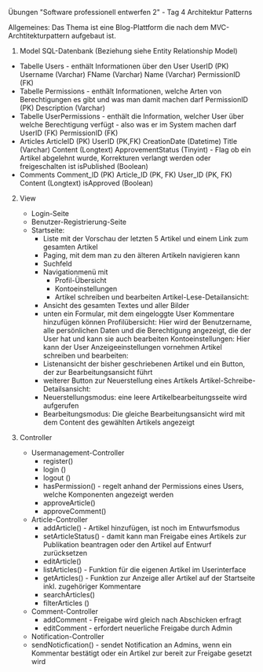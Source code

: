 Übungen "Software professionell entwerfen 2" - Tag 4
Architektur Patterns

Allgemeines:
Das Thema ist eine Blog-Plattform die nach dem MVC-Archtitekturpattern aufgebaut ist.


1. Model
SQL-Datenbank (Beziehung siehe Entity Relationship Model)
- Tabelle Users - enthält Informationen über den User
  UserID (PK)
  Username (Varchar)
  FName (Varchar)
  Name (Varchar)
  PermissionID (FK)
- Tabelle Permissions - enthält Informationen, welche Arten von Berechtigungen es gibt und was man damit machen darf
  PermissionID (PK)
  Description (Varchar)
- Tabelle UserPermissions - enthält die Information, welcher User über welche Berechtigung verfügt - also was er im System machen darf
  UserID (FK)
  PermissionID (FK)
- Articles
  ArticleID (PK)
  UserID (PK,FK)
  CreationDate (Datetime)
  Title (Varchar)
  Content (Longtext)
  ApprovementStatus (Tinyint) - Flag ob ein Artikel abgelehnt wurde, Korrekturen verlangt werden oder freigeschalten ist
  isPublished (Boolean)
- Comments
  Comment_ID (PK)
  Article_ID (PK, FK)
  User_ID (PK, FK)
  Content (Longtext)
  isApproved (Boolean)

2. View
   - Login-Seite
   - Benutzer-Registrierung-Seite
   - Startseite:
        - Liste mit der Vorschau der letzten 5 Artikel und einem Link zum gesamten Artikel
        - Paging, mit dem man zu den älteren Artikeln navigieren kann
        - Suchfeld
        - Navigationmenü mit
             - Profil-Übersicht
             - Kontoeinstellungen
             - Artikel schreiben und bearbeiten
   Artikel-Lese-Detailansicht:
        - Ansicht des gesamten Textes und aller Bilder
        - unten ein Formular, mit dem eingeloggte User Kommentare hinzufügen können
   Profilübersicht:
        Hier wird der Benutzername, alle persönlichen Daten und die Berechtigung angezeigt, die der User hat und kann sie auch bearbeiten
   Kontoeinstellungen:
        Hier kann der User Anzeigeeinstellungen vornehmen
   Artikel schreiben und bearbeiten:
        - Listenansicht der bisher geschriebenen Artikel und ein Button, der zur Bearbeitungsansicht führt
        - weiterer Button zur Neuerstellung eines Artikels
   Artikel-Schreibe-Detailsansicht:
        - Neuerstellungsmodus: eine leere Artikelbearbeitungsseite wird aufgerufen
        - Bearbeitungsmodus: Die gleiche Bearbeitungsansicht wird mit dem Content des gewählten Artikels angezeigt

3. Controller
   - Usermanagement-Controller
     - register()
     - login ()
     - logout ()
     - hasPermission() - regelt anhand der Permissions eines Users, welche Komponenten angezeigt werden
     - approveArticle()
     - approveComment()
   - Article-Controller
     - addArticle() - Artikel hinzufügen, ist noch im Entwurfsmodus
     - setArticleStatus() - damit kann man Freigabe eines Artikels zur Publikation beantragen oder den Artikel auf Entwurf zurücksetzen
     - editArticle()
     - listArticles() - Funktion für die eigenen Artikel im Userinterface
     - getArticles() - Funktion zur Anzeige aller Artikel auf der Startseite inkl. zugehöriger Kommentare
     - searchArticles()
     - filterArticles ()
   - Comment-Controller
     - addComment - Freigabe wird gleich nach Abschicken erfragt
     - editComment - erfordert neuerliche Freigabe durch Admin
   - Notification-Controller
    - sendNoticfication() - sendet Notification an Admins, wenn ein Kommentar bestätigt oder ein Artikel zur bereit zur Freigabe gesetzt wird
  
   
